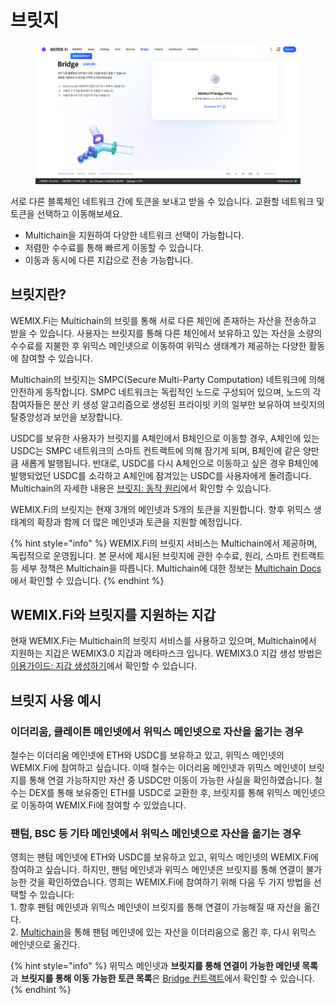 # 브릿지

<figure><img src="../../.gitbook/assets/bridge.png" alt=""><figcaption></figcaption></figure>

서로 다른 블록체인 네트워크 간에 토큰을 보내고 받을 수 있습니다. 교환할 네트워크 및 토큰을 선택하고 이동해보세요.

* Multichain을 지원하여 다양한 네트워크 선택이 가능합니다.
* 저렴한 수수료를 통해 빠르게 이동할 수 있습니다.
* 이동과 동시에 다른 지갑으로 전송 가능합니다.

## 브릿지란?

WEMIX.Fi는 Multichain의 브릿를 통해 서로 다른 체인에 존재하는 자산을 전송하고 받을 수 있습니다. 사용자는 브릿지를 통해 다른 체인에서 보유하고 있는 자산을 소량의 수수료를 지불한 후 위믹스 메인넷으로 이동하여 위믹스 생태계가 제공하는 다양한 활동에 참여할 수 있습니다.

Multichain의 브릿지는 SMPC(Secure Multi-Party Computation) 네트워크에 의해 안전하게 동작합니다. SMPC 네트워크는 독립적인 노드로 구성되어 있으며, 노드의 각 참여자들은 분산 키 생성 알고리즘으로 생성된 프라이빗 키의 일부만 보유하여 브릿지의 탈중앙성과 보안을 보장합니다.

USDC를 보유한 사용자가 브릿지를 A체인에서 B체인으로 이동할 경우, A체인에 있는 USDC는 SMPC 네트워크의 스마트 컨트랙트에 의해 잠기게 되며, B체인에 같은 양만큼 새롭게 발행됩니다. 반대로, USDC를 다시 A체인으로 이동하고 싶은 경우 B체인에 발행되었던 USDC를 소각하고 A체인에 잠겨있는 USDC를 사용자에게 돌려줍니다. Multichain의 자세한 내용은 [브릿지: 동작 원리](../../SERVICES/undefined-2/broken-reference/)에서 확인할 수 있습니다.

WEMIX.Fi의 브릿지는 현재 3개의 메인넷과 5개의 토큰을 지원합니다. 향후 위믹스 생태계의 확장과 함께 더 많은 메인넷과 토큰을 지원할 예정입니다.

{% hint style="info" %}
WEMIX.Fi의 브릿지 서비스는 Multichain에서 제공하며, 독립적으로 운영됩니다. 본 문서에 제시된 브릿지에 관한 수수료, 원리, 스마트 컨트랙트 등 세부 정책은 Multichain을 따릅니다. Multichain에 대한 정보는 [Multichain Docs](https://docs.multichain.org/getting-started/introduction)에서 확인할 수 있습니다.
{% endhint %}

## WEMIX.Fi와 브릿지를 지원하는 지갑

현재 WEMIX.Fi는 Multichain의 브릿지 서비스를 사용하고 있으며, Multichain에서 지원하는 지갑은 WEMIX3.0 지갑과 메타마스크 입니다. WEMIX3.0 지갑 생성 방법은 [이용가이드: 지갑 생성하기](../../guides/getting-started/how-to-create-wallet.md)에서 확인할 수 있습니다.

## 브릿지 사용 예시

### **이더리움, 클레이튼 메인넷에서 위믹스 메인넷으로 자산을 옮기는 경우**

철수는 이더리움 메인넷에 ETH와 USDC를 보유하고 있고, 위믹스 메인넷의 WEMIX.Fi에 참여하고 싶습니다. 이때 철수는 이더리움 메인넷과 위믹스 메인넷이 브릿지를 통해 연결 가능하지만 자산 중 USDC만 이동이 가능한 사실을 확인하였습니다. 철수는 DEX를 통해 보유중인 ETH를 USDC로 교환한 후, 브릿지를 통해 위믹스 메인넷으로 이동하여 WEMIX.Fi에 참여할 수 있었습니다.

### **팬텀, BSC 등 기타 메인넷에서 위믹스 메인넷으로 자산을 옮기는 경우**

영희는 팬텀 메인넷에 ETH와 USDC를 보유하고 있고, 위믹스 메인넷의 WEMIX.Fi에 참여하고 싶습니다. 하지만, 팬텀 메인넷과 위믹스 메인넷은 브릿지를 통해 연결이 불가능한 것을 확인하였습니다. 영희는 WEMIX.Fi에 참여하기 위해 다음 두 가지 방법을 선택할 수 있습니다:\
1\. 향후 팬텀 메인넷과 위믹스 메인넷이 브릿지를 통해 연결이 가능해질 때 자산을 옮긴다.\
2\. [Multichain](https://multichain.xyz/)을 통해 팬텀 메인넷에 있는 자산을 이더리움으로 옮긴 후, 다시 위믹스 메인넷으로 옮긴다.

{% hint style="info" %}
위믹스 메인넷과 **브릿지를 통해 연결이 가능한 메인넷 목록**과 **브릿지를 통해 이동 가능한 토큰 목록**은 [Bridge 컨트랙트](../../SERVICES/undefined-2/broken-reference/)에서 확인할 수 있습니다.
{% endhint %}
